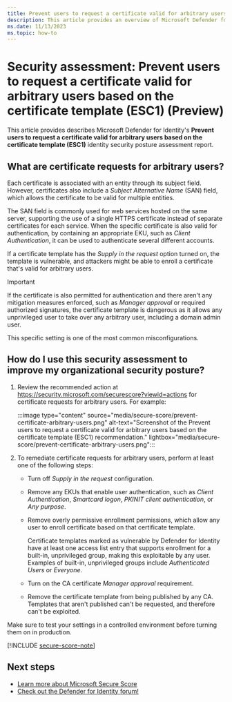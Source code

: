 ```yaml
---
title: Prevent users to request a certificate valid for arbitrary users based on the certificate template (ESC1) | Microsoft Defender for Identity
description: This article provides an overview of Microsoft Defender for Identity's 'Prevent users to request a certificate valid for arbitrary users based on the certificate template (ESC1)' identity security posture assessment report.
ms.date: 11/13/2023
ms.topic: how-to
---
```


# Security assessment: Prevent users to request a certificate valid for arbitrary users based on the certificate template (ESC1)  (Preview)

This article provides describes Microsoft Defender for Identity's **Prevent users to request a certificate valid for arbitrary users based on the certificate template (ESC1)** identity security posture assessment report.

## What are certificate requests for arbitrary users?

Each certificate is associated with an entity through its subject field. However, certificates also include a *Subject Alternative Name* (SAN) field, which allows the certificate to be valid for multiple entities.

The SAN field is commonly used for web services hosted on the same server, supporting the use of a single HTTPS certificate instead of separate certificates for each service. When the specific certificate is also valid for authentication, by containing an appropriate EKU, such as *Client Authentication*, it can be used to authenticate several different accounts.

If a certificate template has the *Supply in the request* option turned on, the template is vulnerable, and attackers might be able to enroll a certificate that's valid for arbitrary users.

> [!IMPORTANT]
> If the certificate is also permitted for authentication and there aren't any mitigation measures enforced, such as *Manager approval* or required authorized signatures, the certificate template is dangerous as it allows any unprivileged user to take over any arbitrary user, including a domain admin user.
>
> This specific setting is one of the most common misconfigurations.
> 

## How do I use this security assessment to improve my organizational security posture?

1. Review the recommended action at <https://security.microsoft.com/securescore?viewid=actions> for certificate requests for arbitrary users. For example:

    :::image type="content" source="media/secure-score/prevent-certificate-arbitrary-users.png" alt-text="Screenshot of the Prevent users to request a certificate valid for arbitrary users based on the certificate template (ESC1) recommendation." lightbox="media/secure-score/prevent-certificate-arbitrary-users.png":::

1. To remediate certificate requests for arbitrary users, perform at least one of the following steps:

    - Turn off *Supply in the request* configuration.

    - Remove any EKUs that enable user authentication, such as *Client Authentication*, *Smartcard logon*, *PKINIT client authentication*, or *Any purpose*.

    - Remove overly permissive enrollment permissions, which allow any user to enroll certificate based on that certificate template.

        Certificate templates marked as vulnerable by Defender for Identity have at least one access list entry that supports enrollment for a built-in, unprivileged group, making this exploitable by any user. Examples of built-in, unprivileged groups include *Authenticated Users* or *Everyone*.

    - Turn on the CA certificate *Manager approval* requirement.

    - Remove the certificate template from being published by any CA. Templates that aren't published can't be requested, and therefore can't be exploited.

Make sure to test your settings in a controlled environment before turning them on in production.

[!INCLUDE [secure-score-note](../includes/secure-score-note.md)]


## Next steps

- [Learn more about Microsoft Secure Score](/microsoft-365/security/defender/microsoft-secure-score)
- [Check out the Defender for Identity forum!](<https://aka.ms/MDIcommunity>)
